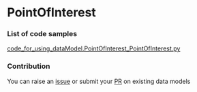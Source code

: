 # PointOfInterest

### List of code samples 

<!-- 50-List of code -->

<!-- [code entry](link) -->
[code_for_using_dataModel.PointOfInterest_PointOfInterest.py](https://github.com/smart-data-models/dataModel.PointOfInterest/blob/master/PointOfInterest/code/code_for_using_dataModel.PointOfInterest_PointOfInterest.py)


<!-- /50-List of code -->

### Contribution
You can raise an [issue](https://github.com/smart-data-models/dataModel.PointOfInterest/issues) or submit your [PR](https://github.com/smart-data-models/dataModel.PointOfInterest/pulls) on existing data models

